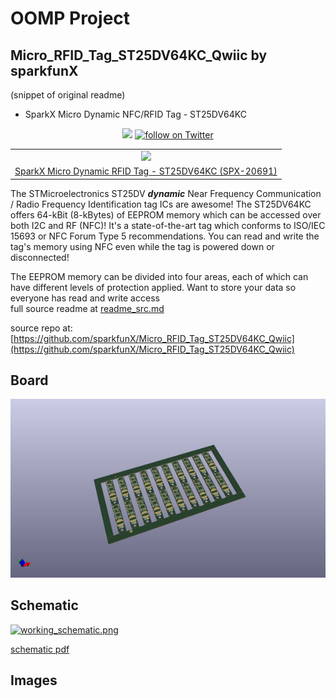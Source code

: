 # OOMP Project  
## Micro_RFID_Tag_ST25DV64KC_Qwiic  by sparkfunX  
  
(snippet of original readme)  
  
- SparkX Micro Dynamic NFC/RFID Tag - ST25DV64KC  
  
<p align="center">  
    <a href="https://github.com/sparkfunX/Qwiic_RFID_Tag/blob/master/LICENSE" alt="License">  
        <img src="https://img.shields.io/badge/license-MIT-blue.svg" /></a>  
    <a href="https://twitter.com/intent/follow?screen_name=sparkfun">  
                    <img src="https://img.shields.io/twitter/follow/sparkfun.svg?style=social&logo=twitter"  
                          alt="follow on Twitter"></a>  
</p>  
  
<table class="table table-hover table-striped table-bordered">  
    <tr align="center">  
     <td><a href="https://www.sparkfun.com/products/20691"><img src="https://cdn.sparkfun.com/assets/parts/2/0/5/3/5/20691-_SPX-_01.jpg"></a></td>  
    </tr>  
    <tr align="center">  
        <td><a href="https://www.sparkfun.com/products/20691">SparkX Micro Dynamic RFID Tag - ST25DV64KC (SPX-20691)</a></td>  
    </tr>  
</table>  
  
The STMicroelectronics ST25DV _**dynamic**_ Near Frequency Communication / Radio Frequency Identification tag ICs are awesome! The ST25DV64KC offers 64-kBit (8-kBytes) of EEPROM memory which can be accessed over both I2C and RF (NFC)! It's a state-of-the-art tag which conforms to ISO/IEC 15693 or NFC Forum Type 5 recommendations. You can read and write the tag's memory using NFC even while the tag is powered down or disconnected!  
  
The EEPROM memory can be divided into four areas, each of which can have different levels of protection applied. Want to store your data so everyone has read and write access  
  full source readme at [readme_src.md](readme_src.md)  
  
source repo at: [https://github.com/sparkfunX/Micro_RFID_Tag_ST25DV64KC_Qwiic](https://github.com/sparkfunX/Micro_RFID_Tag_ST25DV64KC_Qwiic)  
## Board  
  
[![working_3d.png](working_3d_600.png)](working_3d.png)  
## Schematic  
  
[![working_schematic.png](working_schematic_600.png)](working_schematic.png)  
  
[schematic pdf](working_schematic.pdf)  
## Images  
